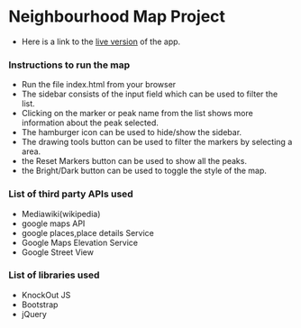 # Neighbourhood Map Project

* Here is a link to the [live version](https://ashokviswa96.github.io/Snow-Caps/) of the app.

### Instructions to run the map
* Run the file index.html from your browser
* The sidebar consists of the input field which can be used to filter the list.
* Clicking on the marker or peak name from the list shows more information about the peak selected.
* The hamburger icon can be used to hide/show the sidebar.
* The drawing tools button can be used to filter the markers by selecting a area.
* the Reset Markers button can be used to show all the peaks.
* the Bright/Dark button can be used to toggle the style  of the map.

### List of third party APIs used
* Mediawiki(wikipedia)
* google maps API
* google places,place details Service
* Google Maps Elevation Service
* Google Street View

### List of libraries used
* KnockOut JS
* Bootstrap
* jQuery
